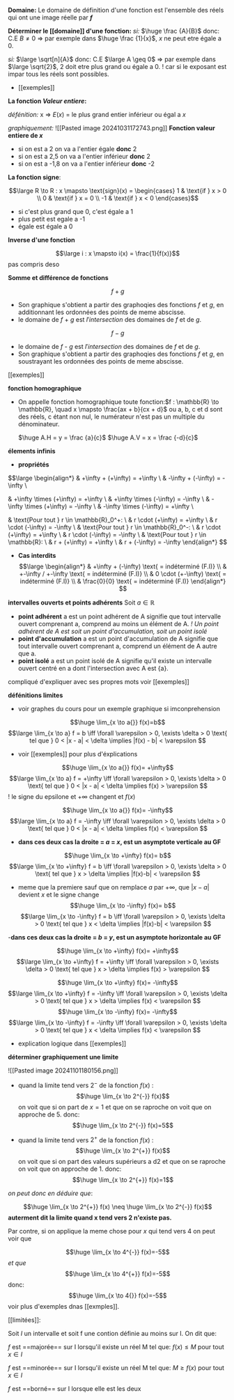 **Domaine:**
Le domaine de définition d'une fonction est l'ensemble des réels qui ont une image réelle par ***f***

**Déterminer le [[domaine]] d'une fonction:**
*si:*
$\huge \frac {A}{B}$       donc:  C.E  $B \neq 0$  => par exemple dans $\huge \frac {1}{x}$, $x$ ne peut etre égale a 0.

*si:*
$\large  \sqrt[n]{A}$     donc:  $\text{C.E}$  $\large  A \geq 0$ => par exemple dans $\large  \sqrt{2}$, 2 doit etre plus grand ou égale a 0.
	! car si le exposant est impar tous les réels sont possibles.

- [[exemples]]

**La fonction *Valeur entiere*:**

*défénition:*
 x => $E(x)$ = le plus grand entier inférieur ou égal a $x$

*graphiquement:*
![[Pasted image 20241031172743.png]]
**Fonction valeur entiere de $x$** 
- si on est a 2 on va a l'entier égale **donc** 2 
- si on est a 2,5 on va a l'entier inférieur **donc** 2
- si on est a -1,8 on va a l'entier inférieur **donc** -2



**La fonction signe**:

$$\large R \to R : x \mapsto \text{sign}(x) = \begin{cases} 1 & \text{if } x > 0 \\ 0 & \text{if } x = 0 \\ -1 & \text{if } x < 0 \end{cases}$$

- si  c'est plus grand que 0, c'est égale a 1
- plus petit est egale a -1
- égale est égale a 0


**Inverse d'une fonction**

$$\large i : x \mapsto i(x) = \frac{1}{f(x)}$$
pas compris deso

**Somme et différence de fonctions** 

$$f+g$$
- Son graphique s'obtient a partir des graphoqies des fonctions $f$ et $g$, en additionnant les ordonnées des points de meme abscisse.
- le domaine de $f$ + $g$ est $l'intersection$ des domaines de $f$ et de $g$.

$$f-g$$
- le domaine de $f$ - $g$ est $l'intersection$ des domaines de $f$ et de $g$.
- Son graphique s'obtient a partir des graphoqies des fonctions $f$ et $g$, en soustrayant les ordonnées des points de meme abscisse.

[[exemples]]

**fonction homographique** 
- On appelle fonction homographique toute fonction:$f : \mathbb{R} \to \mathbb{R}, \quad x \mapsto \frac{ax + b}{cx + d}$ ou a, b, c et d sont des réels, c étant non nul, le numérateur n'est pas un multiple du dénominateur.


   $\huge A.H = y = \frac {a}{c}$                                                      $\huge A.V = x = \frac {-d}{c}$           


**élements infinis** 

-  **propriétés**

$$\large
\begin{align*}
& +\infty + (+\infty) = +\infty \\
& -\infty + (-\infty) = -\infty \\

& +\infty \times (+\infty) = +\infty \\
& +\infty \times (-\infty) = -\infty \\
& -\infty \times (+\infty) = -\infty \\
& -\infty \times (-\infty) = +\infty \\

& \text{Pour tout } r \in \mathbb{R}_0^+: \\
& r \cdot (+\infty) = +\infty \\
& r \cdot (-\infty) = -\infty \\
& \text{Pour tout } r \in \mathbb{R}_0^-: \\
& r \cdot (+\infty) = +\infty \\
& r \cdot (-\infty) = -\infty \\
& \text{Pour tout } r \in \mathbb{R}: \\
& r + (+\infty) = +\infty \\
& r + (-\infty) = -\infty 
\end{align*}
$$
- **Cas interdits** 
	$$\large \begin{align*} & +\infty + (-\infty) \text{ = indéterminé (F.I)} \\ & +-\infty / +-\infty \text{ = indéterminé (F.I)} \\ & 0 \cdot (+-\infty) \text{ = indéterminé (F.I)} \\ & \frac{0}{0} \text{ = indéterminé (F.I)} \end{align*} $$

**intervalles ouverts et points adhérents**
Soit $a \in \mathbb{R}$

- **point adhérent**
  a est un point adhérent de A signifie que tout intervalle ouvert comprenant a, comprend au moins un élément de A.
	*! Un point adhérent de A est soit un point d'accumulation, soit un point isolé*
- **point d'accumulation** 
  a est un point d'accumulation de A signifie que tout intervalle ouvert comprenant a, comprend un élément de A autre que a.
- **point isolé** 
  a est un point isolé de A signifie qu'il existe un intervalle ouvert centré en a dont l'intersection avec A est {a}.

compliqué d'expliquer avec ses  propres mots voir [[exemples]]

**défénitions limites**
- voir graphes du cours pour un exemple graphique si imconprehension

$$\huge \lim_{x \to a{}} f(x)=b$$
$$\large \lim_{x \to a} f = b \iff \forall \varepsilon > 0, \exists \delta > 0 \text{ tel que } 0 < |x - a| < \delta \implies |f(x) - b| < \varepsilon $$
- voir [[exemples]] pour plus d'éxplications

$$\huge \lim_{x \to a{}} f(x)= +\infty$$
$$\large \lim_{x \to a} f = +\infty \iff \forall \varepsilon > 0, \exists \delta > 0 \text{ tel que } 0 < |x - a| < \delta \implies f(x) > \varepsilon $$
	! le signe du epsilone et $+\infty$ changent et $f(x)$
	
$$\huge \lim_{x \to a{}} f(x)= -\infty$$
$$\large \lim_{x \to a} f = -\infty \iff \forall \varepsilon > 0, \exists \delta > 0 \text{ tel que } 0 < |x - a| < \delta \implies f(x) < \varepsilon $$

- **dans ces deux cas la droite = $a$ = $x$, est un asymptote verticale au GF**

$$\huge \lim_{x \to +\infty} f(x)= b$$
$$\large \lim_{x \to +\infty} f = b \iff \forall \varepsilon > 0, \exists \delta > 0 \text{ tel que } x > \delta  \implies |f(x)-b| < \varepsilon $$
- meme que la premiere sauf que on remplace $a$ par $+\infty$, que $|x-a|$ devient $x$ et le signe change
$$\huge \lim_{x \to -\infty} f(x)= b$$
$$\large \lim_{x \to -\infty} f = b \iff \forall \varepsilon > 0, \exists \delta > 0 \text{ tel que } x < \delta  \implies |f(x)-b| < \varepsilon $$

-**dans ces deux cas la droite = $b$ = $y$, est un asymptote horizontale au GF**

$$\huge \lim_{x \to +\infty} f(x)= +\infty$$
$$\large \lim_{x \to +\infty} f = +\infty \iff \forall \varepsilon > 0, \exists \delta > 0 \text{ tel que } x > \delta  \implies f(x) > \varepsilon $$

$$\huge \lim_{x \to +\infty} f(x)= -\infty$$
$$\large \lim_{x \to +\infty} f = -\infty \iff \forall \varepsilon > 0, \exists \delta > 0 \text{ tel que } x > \delta  \implies f(x) < \varepsilon $$
$$\huge \lim_{x \to -\infty} f(x)= -\infty$$
$$\large \lim_{x \to -\infty} f = -\infty \iff \forall \varepsilon > 0, \exists \delta > 0 \text{ tel que } x < \delta  \implies f(x) < \varepsilon $$
- explication logique dans [[exemples]]


**déterminer graphiquement une limite**


![[Pasted image 20241101180156.png]]

- quand la limite tend vers $2^-$ de la fonction $f(x)$ :
$$\huge \lim_{x \to 2^{-}} f(x)$$
on voit que si on part de $x=1$ et que on se raproche on voit que on approche de 5.
donc:
$$\huge \lim_{x \to 2^{-}} f(x)=5$$

- quand la limite tend vers $2^+$ de la fonction $f(x)$ :
$$\huge \lim_{x \to 2^{+}} f(x)$$
 on voit que si on part des valeurs supérieurs a d2  et que on se raproche on voit que on approche de 1.
donc:
$$\huge \lim_{x \to 2^{+}} f(x)=1$$

*on peut donc en déduire que*:

$$\huge \lim_{x \to 2^{+}} f(x) \neq \huge \lim_{x \to 2^{-}} f(x)$$
  **auterment dit la limite quand x tend vers 2 n'existe pas.**


Par contre, si on applique la meme chose pour $x$ qui tend vers $4$ on peut voir que 

$$\huge \lim_{x \to 4^{-}} f(x)=-5$$
*et que*
$$\huge \lim_{x \to 4^{+}} f(x)=-5$$
donc:$$\huge \lim_{x \to 4{}} f(x)=-5$$
voir plus d'exemples dnas [[exmples]].

[[limitées]]:

Soit *I* un intervalle et soit f une contion définie au moins sur I. On dit que:

*f* est ==majorée== sur I lorsqu'il existe un réel M tel que: $f(x) \le M$ pour tout $x \in I$

*f* est ==minorée== sur I lorsqu'il existe un réel M tel que: $M \ge f(x)$ pour tout $x \in I$

*f* est ==borné== sur I lorsque elle est les deux

